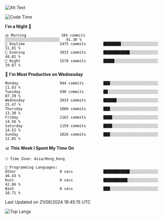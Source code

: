 ![Alt Text](https://media.tenor.com/3Gehha8RO-sAAAAC/goose-dance.gif)

<!--START_SECTION:waka-->
![Code Time](http://img.shields.io/badge/Code%20Time-160%20hrs%2035%20mins-blue)

**I'm a Night 🦉** 

```text
🌞 Morning                104 commits         ░░░░░░░░░░░░░░░░░░░░░░░░░   01.30 % 
🌆 Daytime                2475 commits        ████████░░░░░░░░░░░░░░░░░   31.01 % 
🌃 Evening                3833 commits        ████████████░░░░░░░░░░░░░   48.02 % 
🌙 Night                  1570 commits        █████░░░░░░░░░░░░░░░░░░░░   19.67 % 
```
📅 **I'm Most Productive on Wednesday** 

```text
Monday                   944 commits         ███░░░░░░░░░░░░░░░░░░░░░░   11.83 % 
Tuesday                  590 commits         ██░░░░░░░░░░░░░░░░░░░░░░░   07.39 % 
Wednesday                2033 commits        ██████░░░░░░░░░░░░░░░░░░░   25.47 % 
Thursday                 1068 commits        ███░░░░░░░░░░░░░░░░░░░░░░   13.38 % 
Friday                   1162 commits        ████░░░░░░░░░░░░░░░░░░░░░   14.56 % 
Saturday                 1159 commits        ████░░░░░░░░░░░░░░░░░░░░░   14.52 % 
Sunday                   1026 commits        ███░░░░░░░░░░░░░░░░░░░░░░   12.85 % 
```


📊 **This Week I Spent My Time On** 

```text
🕑︎ Time Zone: Asia/Hong_Kong

💬 Programming Languages: 
Other                    0 secs              ████████████░░░░░░░░░░░░░   46.43 % 
Rust                     0 secs              ███████████░░░░░░░░░░░░░░   42.86 % 
Bash                     0 secs              ███░░░░░░░░░░░░░░░░░░░░░░   10.71 % 
```


 Last Updated on 21/06/2024 18:45:15 UTC
<!--END_SECTION:waka-->

![Top Langs](https://github-readme-stats-rose-phi.vercel.app/api/top-langs/?username=jxncted\&layout=compact&hide=c,assembly,jupyter%20notebook)
